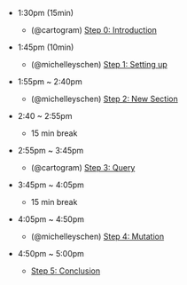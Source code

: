 - 1:30pm (15min)
  - (@cartogram) [Step 0: Introduction](./Step%200:%20Introduction.md)

- 1:45pm (10min)
  - (@michelleyschen) [Step 1: Setting up](./Step%201:%20Setting%20up.md)

- 1:55pm ~ 2:40pm
  - (@michelleyschen) [Step 2: New Section](./Step%202:%20New%20Section.md)

- 2:40 ~ 2:55pm
  - 15 min break
  
- 2:55pm ~ 3:45pm
  - (@cartogram) [Step 3: Query](./Step%203:%20Query.md)

- 3:45pm ~ 4:05pm
  - 15 min break

- 4:05pm ~ 4:50pm
  - (@michelleyschen) [Step 4: Mutation](./Step%204:%20Mutation.md)
  
- 4:50pm ~ 5:00pm
  - [Step 5: Conclusion](./Step%205:%20Conclusion.md)
